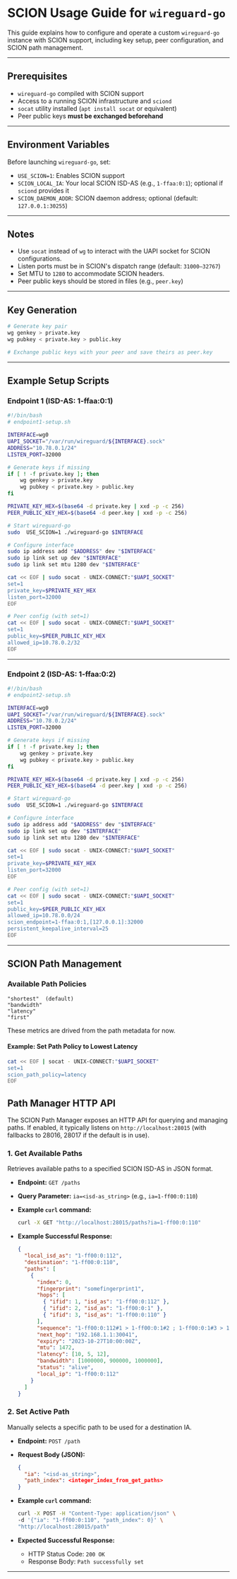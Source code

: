 # SCION Usage Guide for `wireguard-go`

This guide explains how to configure and operate a custom `wireguard-go` instance with SCION support, including key setup, peer configuration, and SCION path management.

---

## Prerequisites

* `wireguard-go` compiled with SCION support
* Access to a running SCION infrastructure and `sciond`
* `socat` utility installed (`apt install socat` or equivalent)
* Peer public keys **must be exchanged beforehand**

---

## Environment Variables

Before launching `wireguard-go`, set:

* `USE_SCION=1`: Enables SCION support
* `SCION_LOCAL_IA`: Your local SCION ISD-AS (e.g., `1-ffaa:0:1`); optional if `sciond` provides it
* `SCION_DAEMON_ADDR`: SCION daemon address; optional (default: `127.0.0.1:30255`)

---

## Notes

* Use `socat` instead of `wg` to interact with the UAPI socket for SCION configurations.
* Listen ports must be in SCION's dispatch range (default: `31000–32767`)
* Set MTU to `1280` to accommodate SCION headers.
* Peer public keys should be stored in files (e.g., `peer.key`)

---

## Key Generation

```bash
# Generate key pair
wg genkey > private.key
wg pubkey < private.key > public.key

# Exchange public keys with your peer and save theirs as peer.key
```

---

## Example Setup Scripts

### Endpoint 1 (ISD-AS: 1-ffaa:0:1)

```bash
#!/bin/bash
# endpoint1-setup.sh

INTERFACE=wg0
UAPI_SOCKET="/var/run/wireguard/${INTERFACE}.sock"
ADDRESS="10.78.0.1/24"
LISTEN_PORT=32000

# Generate keys if missing
if [ ! -f private.key ]; then
    wg genkey > private.key
    wg pubkey < private.key > public.key
fi

PRIVATE_KEY_HEX=$(base64 -d private.key | xxd -p -c 256)
PEER_PUBLIC_KEY_HEX=$(base64 -d peer.key | xxd -p -c 256)

# Start wireguard-go
sudo  USE_SCION=1 ./wireguard-go $INTERFACE

# Configure interface
sudo ip address add "$ADDRESS" dev "$INTERFACE"
sudo ip link set up dev "$INTERFACE"
sudo ip link set mtu 1280 dev "$INTERFACE"

cat << EOF | sudo socat - UNIX-CONNECT:"$UAPI_SOCKET"
set=1
private_key=$PRIVATE_KEY_HEX
listen_port=32000
EOF

# Peer config (with set=1)
cat << EOF | sudo socat - UNIX-CONNECT:"$UAPI_SOCKET"
set=1
public_key=$PEER_PUBLIC_KEY_HEX
allowed_ip=10.78.0.2/32
EOF
```

---

### Endpoint 2 (ISD-AS: 1-ffaa:0:2)

```bash
#!/bin/bash
# endpoint2-setup.sh

INTERFACE=wg0
UAPI_SOCKET="/var/run/wireguard/${INTERFACE}.sock"
ADDRESS="10.78.0.2/24"
LISTEN_PORT=32000

# Generate keys if missing
if [ ! -f private.key ]; then
    wg genkey > private.key
    wg pubkey < private.key > public.key
fi

PRIVATE_KEY_HEX=$(base64 -d private.key | xxd -p -c 256)
PEER_PUBLIC_KEY_HEX=$(base64 -d peer.key | xxd -p -c 256)

# Start wireguard-go
sudo  USE_SCION=1 ./wireguard-go $INTERFACE

# Configure interface
sudo ip address add "$ADDRESS" dev "$INTERFACE"
sudo ip link set up dev "$INTERFACE"
sudo ip link set mtu 1280 dev "$INTERFACE"

cat << EOF | sudo socat - UNIX-CONNECT:"$UAPI_SOCKET"
set=1
private_key=$PRIVATE_KEY_HEX
listen_port=32000
EOF

# Peer config (with set=1)
cat << EOF | sudo socat - UNIX-CONNECT:"$UAPI_SOCKET"
set=1
public_key=$PEER_PUBLIC_KEY_HEX
allowed_ip=10.78.0.0/24
scion_endpoint=1-ffaa:0:1,[127.0.0.1]:32000
persistent_keepalive_interval=25
EOF
```

---

## SCION Path Management

### Available Path Policies

```
"shortest"  (default)
"bandwidth" 
"latency"  
"first"
```

These metrics are drived from the path metadata for now.

#### Example: Set Path Policy to Lowest Latency

```bash
cat << EOF | socat - UNIX-CONNECT:"$UAPI_SOCKET"
set=1
scion_path_policy=latency
EOF
```

## Path Manager HTTP API

The SCION Path Manager exposes an HTTP API for querying and managing paths.
If enabled, it typically listens on `http://localhost:28015` (with fallbacks to 28016, 28017 if the default is in use).

### 1. Get Available Paths

Retrieves available paths to a specified SCION ISD-AS in JSON format.

*   **Endpoint:** `GET /paths`
*   **Query Parameter:** `ia=<isd-as_string>` (e.g., `ia=1-ff00:0:110`)

*   **Example `curl` command:**
    ```bash
    curl -X GET "http://localhost:28015/paths?ia=1-ff00:0:110"
    ```

*   **Example Successful Response:**
    ```json
    {
      "local_isd_as": "1-ff00:0:112",
      "destination": "1-ff00:0:110",
      "paths": [
        {
          "index": 0,
          "fingerprint": "somefingerprint1",
          "hops": [
            { "ifid": 1, "isd_as": "1-ff00:0:112" },
            { "ifid": 2, "isd_as": "1-ff00:0:1" },
            { "ifid": 3, "isd_as": "1-ff00:0:110" }
          ],
          "sequence": "1-ff00:0:112#1 > 1-ff00:0:1#2 ; 1-ff00:0:1#3 > 1-ff00:0:110#0",
          "next_hop": "192.168.1.1:30041",
          "expiry": "2023-10-27T10:00:00Z",
          "mtu": 1472,
          "latency": [10, 5, 12],
          "bandwidth": [1000000, 900000, 1000000],
          "status": "alive",
          "local_ip": "1-ff00:0:112"
        }
      ]
    }
    ```

### 2. Set Active Path

Manually selects a specific path to be used for a destination IA.

*   **Endpoint:** `POST /path`
*   **Request Body (JSON):**
    ```json
    {
      "ia": "<isd-as_string>",
      "path_index": <integer_index_from_get_paths>
    }
    ```

*   **Example `curl` command:**
    ```bash
    curl -X POST -H "Content-Type: application/json" \
    -d '{"ia": "1-ff00:0:110", "path_index": 0}' \
    "http://localhost:28015/path"
    ```

*   **Expected Successful Response:**
    *   HTTP Status Code: `200 OK`
    *   Response Body: `Path successfully set`

---


